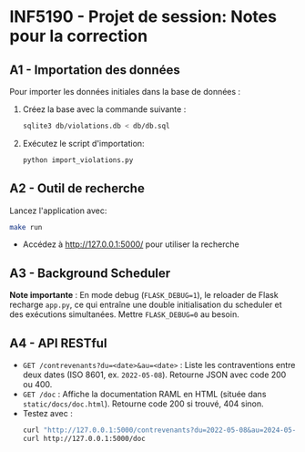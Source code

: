 # INF5190 - Projet de session: Notes pour la correction

## A1 - Importation des données
Pour importer les données initiales dans la base de données :
1. Créez la base avec la commande suivante :
   ```bash
   sqlite3 db/violations.db < db/db.sql
   ```

2. Exécutez le script d'importation: 
    ```python
    python import_violations.py
    ```

## A2 - Outil de recherche
Lancez l'application avec: 
```bash
make run
```
- Accédez à http://127.0.0.1:5000/ pour utiliser la recherche 

 ## A3 - Background Scheduler

**Note importante** : En mode debug (`FLASK_DEBUG=1`), le reloader de Flask recharge `app.py`, ce qui entraîne une double initialisation du scheduler et des exécutions simultanées. Mettre `FLASK_DEBUG=0` au besoin.

## A4 - API RESTful
- `GET /contrevenants?du=<date>&au=<date>` : Liste les contraventions entre deux dates (ISO 8601, ex. `2022-05-08`). Retourne JSON avec code 200 ou 400.
- `GET /doc` : Affiche la documentation RAML en HTML (située dans `static/docs/doc.html`). Retourne code 200 si trouvé, 404 sinon.
- Testez avec :
  ```bash
  curl "http://127.0.0.1:5000/contrevenants?du=2022-05-08&au=2024-05-15"
  curl http://127.0.0.1:5000/doc
  ```